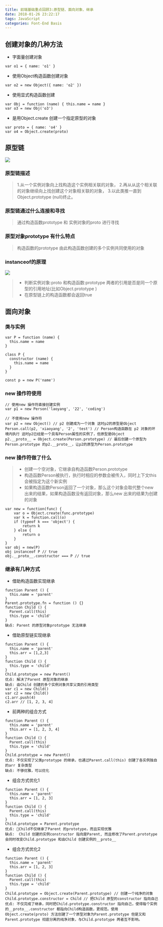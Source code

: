```yaml
---
title: 前端基础重点回顾3:原型链、面向对象、继承
date: 2018-01-26 23:22:17
tags: JavaScript
categories: Font-End Basis
---
```

## 创建对象的几种方法
+ 字面量创建对象
```
var o1 = { name: 'o1' }
```
+ 使用Object构造函数创建对象
```
var o2 = new Object({ name: 'o2' })
```
+ 使用显式构造函数创建
```
var Obj = function (name) { this.name = name }
var o3 = new Obj('o3')
```
+ 是用Object.create 创建一个指定原型的对象
```
var proto = { name: 'o4' }
var o4 = Object.create(proto)
```

## 原型链
![](/images/imagemogr2_auto_orient_strip_7cimageview2_2_w_1240_12401694537038674.png)

### 原型链描述
>1.从一个实例对象向上找构造这个实例相关联的对象，
>2.再从从这个相关联的对象继续向上找创建这个对象相关联的对象，
>3.以此类推一直到Object.prototype (null)终止。

### 原型链通过什么连接和寻找
>通过构造函数prototype 和 实例对象的proto 进行寻找

### 原型对象prototype 有什么特点
>构造函数的prototype 由此构造函数创建的多个实例共同使用的对象

### instanceof的原理
![](/images/imagemogr2_auto_orient_strip_7cimageview2_2_w_1240_12401694537039261.png)
>+ 判断实例对象:proto 和构造函数:prototype 两者的引用是否是同一个原型的引用地址(比如Object.prototype )
>+ 在原型链上的构造函数都会返回true

## 面向对象
### 类与实例
```
var P = function (name) {
  this.name = name
}

class P {
  constructor (name) {
    this.name = name
  }
}

const p = new P('name')
```

### new 操作符使用
```
// 使用new 操作符直接创建实例
var p1 = new Person('laoyang', '22', 'coding')

// 不使用new 操作符
var p2 = new Object() // p2 创建成为一个对象 这时p2的原型是Object
Person.call(p2, 'xiaoyang', '2', 'test') // Person构造函数在 p2 对象的环境内执行 这时p2已经是一个具有Person属性的实例了，但原型是Object
p2.__proto__ = Object.create(Person.prototype) // 最后创建一个原型为Person.prototype 的p2.__proto__，让p2的原型为Person.prototype
```

### new 操作符做了什么
>+ 创建一个空对象，它继承自构造函数Person.prototype
>+ 构造函数Person被执行，执行时相应的参数会被传入，同时上下文this会被指定为这个新实例
>+ 如果构造函数Person返回了一个对象，那么这个对象会取代整个new 出来的结果，如果构造函数没有返回对象，那么new 出来的结果为创建的对象
```
var new = function(func) {
    var o = Object.create(func.prototype)
    var k = function.call(o)
    if (typeof k === 'object') {
        return k
    } else {
        return o
    }
}
var obj = new(P)
obj instanceof P // true
obj.__proto__.constructor === P // true
```

### 继承有几种方式
+ 借助构造函数实现继承
```
function Parent () {
  this.name = 'parent'
}
Parent.prototype.fn = function () {}
function Child () {
  Parent.call(this)
  this.type = 'child'
}
缺点: Parent 的原型对象prototype 无法继承
```
+ 借助原型链实现继承
```
function Parent () {
  this.name = 'parent'
  this.arr = [1,2,3]
}
function Child () {
  this.type = 'child'
}
Child.prototype = new Parent()
优点: 解决了Parent 原型对象的继承
缺点: 由Child 创建的多个实例对象共享父类的引用类型
var c1 = new Child()
var c2 = new Child()
c1.arr.push(4)
c2.arr // [1, 2, 3, 4]
```
+ 前两种的组合方式
```
function Parent () {
  this.name = 'parent'
  this.arr = [1, 2, 3, 4]
}
function Child () {
  Parent.call(this)
  this.type = 'child'
}
Child.prototype = new Parent()
优点: 不仅实现了父类prototype 的继承，也通过Parent.call(this) 创建了各实例独自的arr 复杂类型
缺点: 不够优雅，可以优化
```
+ 组合方式优化1
```
function Parent () {
  this.name = 'parent'
  this.arr = [1, 2, 3]
}
function Child () {
  Parent.call(this)
  this.type = 'child'
}
Child.prototype = Parent.prototype
优点: Child不仅继承了Parent 的prototype，而且实现优雅
缺点:  Child 创建的实例constructor 指向是Parent, 而且修改了Parent.prototype 会同时改变Child.prototype 和由Child 创建实例的__proto__
```
+ 组合方式优化2
```
function Parent () {
  this.name = 'parent'
  this.arr = [1, 2, 3]
}
function Child () {
  Parent.call(this)
  this.type = 'child'
}
Child.prototype = Object.create(Parent.prototype) // 创建一个纯净的对象
Child.prototype.constructor = Child // 把Child 原型的constructor 指向自己
优点: 不仅完成了继承，同时把Child.prototype.constructor 指向自己，使得每个实例的__proto__.constructor 都指向Child构造函数，更规范。使用Object.create(proto) 方法创建了一个原型对象为Parent.prototype 但是又和Parent.prototype 彻底分离的纯净对象，与Child.prototype 两者互不影响。
```